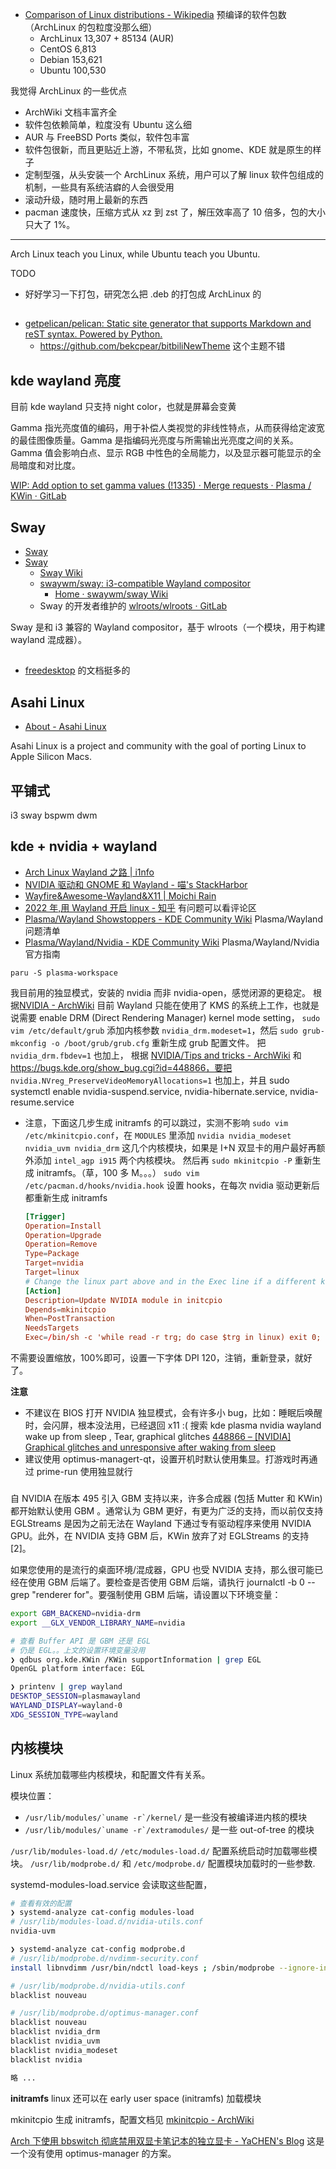 - [Comparison of Linux distributions - Wikipedia](https://en.wikipedia.org/wiki/Comparison_of_Linux_distributions)
  预编译的软件包数（ArchLinux 的包粒度没那么细）
  - ArchLinux 13,307 + 85134 (AUR)
  - CentOS 6,813
  - Debian 153,621
  - Ubuntu 100,530

我觉得 ArchLinux 的一些优点

- ArchWiki 文档丰富齐全
- 软件包依赖简单，粒度没有 Ubuntu 这么细
- AUR 与 FreeBSD Ports 类似，软件包丰富
- 软件包很新，而且更贴近上游，不带私货，比如 gnome、KDE 就是原生的样子
- 定制型强，从头安装一个 ArchLinux 系统，用户可以了解 linux 软件包组成的机制，一些具有系统洁癖的人会很受用
- 滚动升级，随时用上最新的东西
- pacman 速度快，压缩方式从 xz 到 zst 了，解压效率高了 10 倍多，包的大小只大了 1%。

<hr>

Arch Linux teach you Linux, while Ubuntu teach you Ubuntu.

TODO

- 好好学习一下打包，研究怎么把 .deb 的打包成 ArchLinux 的

##

- [getpelican/pelican: Static site generator that supports Markdown and reST syntax. Powered by Python.](https://github.com/getpelican/pelican)
  - https://github.com/bekcpear/bitbiliNewTheme 这个主题不错

## kde wayland 亮度

目前 kde wayland 只支持 night color，也就是屏幕会变黄

Gamma 指光亮度值的编码，用于补偿人类视觉的非线性特点，从而获得给定波宽的最佳图像质量。Gamma 是指编码光亮度与所需输出光亮度之间的关系。Gamma 值会影响白点、显示 RGB 中性色的全局能力，以及显示器可能显示的全局暗度和对比度。

[WIP: Add option to set gamma values (!1335) · Merge requests · Plasma / KWin · GitLab](https://invent.kde.org/plasma/kwin/-/merge_requests/1335)

## Sway

- [Sway](https://swaywm.org/)
- [Sway](https://github.com/swaywm)
  - [Sway Wiki](https://github.com/swaywm/sway/wiki)
  - [swaywm/sway: i3-compatible Wayland compositor](https://github.com/swaywm/sway)
    - [Home · swaywm/sway Wiki](https://github.com/swaywm/sway/wiki)
  - Sway 的开发者维护的 [wlroots/wlroots · GitLab](https://gitlab.freedesktop.org/wlroots/wlroots)

Sway 是和 i3 兼容的 Wayland compositor，基于 wlroots（一个模块，用于构建 wayland 混成器）。

##

- [freedesktop](https://freedesktop.org/wiki/) 的文档挺多的

## Asahi Linux

- [About - Asahi Linux](https://asahilinux.org/about/)

Asahi Linux is a project and community with the goal of porting Linux to Apple Silicon Macs.

## 平铺式

i3 sway
bspwm
dwm

## kde + nvidia + wayland

- [Arch Linux Wayland 之路 | i1nfo](https://blog.i1nfo.com/posts/arch-linux-wayland/index.html)
- [NVIDIA 驱动和 GNOME 和 Wayland - 喵's StackHarbor](https://sh.alynx.one/posts/NVIDIA-GNOME-Wayland/)
- [Wayfire&Awesome-Wayland&X11 | Moichi Rain](http://moichi.cn/posts/2023/01/24/Wayfire-Awesome/)
- [2022 年,用 Wayland 开启 linux - 知乎](https://zhuanlan.zhihu.com/p/531205278)
  有问题可以看评论区
- [Plasma/Wayland Showstoppers - KDE Community Wiki](https://community.kde.org/Plasma/Wayland_Showstoppers)
  Plasma/Wayland 问题清单
- [Plasma/Wayland/Nvidia - KDE Community Wiki](https://community.kde.org/Plasma/Wayland/Nvidia)
  Plasma/Wayland/Nvidia 官方指南

`paru -S plasma-workspace`

我目前用的独显模式，安装的 nvidia 而非 nvidia-open，感觉闭源的更稳定。
根据[NVIDIA - ArchWiki](https://wiki.archlinux.org/title/NVIDIA)
目前 Wayland 只能在使用了 KMS 的系统上工作，也就是说需要 enable DRM (Direct Rendering Manager) kernel mode setting，
`sudo vim /etc/default/grub` 添加内核参数 `nvidia_drm.modeset=1`，然后 `sudo grub-mkconfig -o /boot/grub/grub.cfg` 重新生成 grub 配置文件。
把 `nvidia_drm.fbdev=1` 也加上，
根据 [NVIDIA/Tips and tricks - ArchWiki](https://wiki.archlinux.org/title/NVIDIA/Tips_and_tricks) 和 https://bugs.kde.org/show_bug.cgi?id=448866，要把 `nvidia.NVreg_PreserveVideoMemoryAllocations=1` 也加上，并且 sudo systemctl enable nvidia-suspend.service, nvidia-hibernate.service, nvidia-resume.service

- 注意，下面这几步生成 initramfs 的可以跳过，实测不影响
  `sudo vim /etc/mkinitcpio.conf`，在 `MODULES` 里添加 `nvidia nvidia_modeset nvidia_uvm nvidia_drm` 这几个内核模块，如果是 I+N 双显卡的用户最好再额外添加 `intel_agp i915` 两个内核模块。
  然后再 `sudo mkinitcpio -P` 重新生成 initramfs。（草，100 多 M。。。）
  `sudo vim /etc/pacman.d/hooks/nvidia.hook` 设置 hooks，在每次 nvidia 驱动更新后都重新生成 initramfs
  ```conf
  [Trigger]
  Operation=Install
  Operation=Upgrade
  Operation=Remove
  Type=Package
  Target=nvidia
  Target=linux
  # Change the linux part above and in the Exec line if a different kernel is used
  [Action]
  Description=Update NVIDIA module in initcpio
  Depends=mkinitcpio
  When=PostTransaction
  NeedsTargets
  Exec=/bin/sh -c 'while read -r trg; do case $trg in linux) exit 0; esac; done; /usr/bin/  mkinitcpio -P'
  ```

不需要设置缩放，100%即可，设置一下字体 DPI 120，注销，重新登录，就好了。

**注意**

- 不建议在 BIOS 打开 NVIDIA 独显模式，会有许多小 bug，比如：睡眠后唤醒时，会闪屏，根本没法用，已经退回 x11 :(
  搜索 kde plasma nvidia wayland wake up from sleep , Tear, graphical glitches
  [448866 – \[NVIDIA\] Graphical glitches and unresponsive after waking from sleep](https://bugs.kde.org/show_bug.cgi?id=448866)
- 建议使用 optimus-managert-qt，设置开机时默认使用集显。打游戏时再通过 prime-run 使用独显就行

###

自 NVIDIA 在版本 495 引入 GBM 支持以来，许多合成器 (包括 Mutter 和 KWin) 都开始默认使用 GBM 。通常认为 GBM 更好，有更为广泛的支持，而以前仅支持 EGLStreams 是因为之前无法在 Wayland 下通过专有驱动程序来使用 NVIDIA GPU。此外，在 NVIDIA 支持 GBM 后，KWin 放弃了对 EGLStreams 的支持[2]。

如果您使用的是流行的桌面环境/混成器，GPU 也受 NVIDIA 支持，那么很可能已经在使用 GBM 后端了。要检查是否使用 GBM 后端，请执行 journalctl -b 0 --grep "renderer for"。要强制使用 GBM 后端，请设置以下环境变量：

```bash
export GBM_BACKEND=nvidia-drm
export __GLX_VENDOR_LIBRARY_NAME=nvidia
```

```bash
# 查看 Buffer API 是 GBM 还是 EGL
# 仍是 EGL。。上文的设置环境变量没用
❯ qdbus org.kde.KWin /KWin supportInformation | grep EGL
OpenGL platform interface: EGL

❯ printenv | grep wayland
DESKTOP_SESSION=plasmawayland
WAYLAND_DISPLAY=wayland-0
XDG_SESSION_TYPE=wayland
```

## 内核模块

Linux 系统加载哪些内核模块，和配置文件有关系。

模块位置：

- `` /usr/lib/modules/`uname -r`/kernel/ `` 是一些没有被编译进内核的模块
- `` /usr/lib/modules/`uname -r`/extramodules/ `` 是一些 out-of-tree 的模块

`/usr/lib/modules-load.d/` `/etc/modules-load.d/` 配置系统启动时加载哪些模块。
`/usr/lib/modprobe.d/` 和 `/etc/modprobe.d/` 配置模块加载时的一些参数.

systemd-modules-load.service 会读取这些配置，

```bash
# 查看有效的配置
❯ systemd-analyze cat-config modules-load
# /usr/lib/modules-load.d/nvidia-utils.conf
nvidia-uvm

❯ systemd-analyze cat-config modprobe.d
# /usr/lib/modprobe.d/nvdimm-security.conf
install libnvdimm /usr/bin/ndctl load-keys ; /sbin/modprobe --ignore-install libnvdimm $CMDLINE_OPTS

# /usr/lib/modprobe.d/nvidia-utils.conf
blacklist nouveau

# /usr/lib/modprobe.d/optimus-manager.conf
blacklist nouveau
blacklist nvidia_drm
blacklist nvidia_uvm
blacklist nvidia_modeset
blacklist nvidia

略 ...
```

**initramfs**
linux 还可以在 early user space (initramfs) 加载模块

mkinitcpio 生成 initramfs，配置文档见 [mkinitcpio - ArchWiki](https://wiki.archlinux.org/title/mkinitcpio#Configuration)

[Arch 下使用 bbswitch 彻底禁用双显卡笔记本的独立显卡 - YaCHEN's Blog](https://xuchen.wang/archives/archbbswitch.html)
这是一个没有使用 optimus-manager 的方案。
